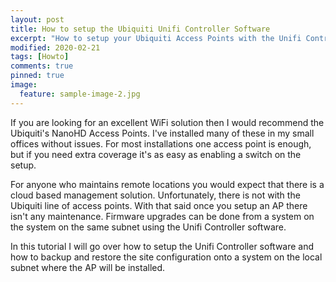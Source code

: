 ```yaml
---
layout: post
title: How to setup the Ubiquiti Unifi Controller Software
excerpt: "How to setup your Ubiquiti Access Points with the Unifi Controller software."
modified: 2020-02-21
tags: [Howto]
comments: true
pinned: true
image:
  feature: sample-image-2.jpg
---
```



If you are looking for an excellent WiFi solution then I would recommend the  Ubiquiti's NanoHD Access Points. I've installed many of these in my small offices without issues. For most installations one access point is enough, but if you need extra coverage it's as easy as enabling a switch on the setup.

For anyone who maintains remote locations you would expect that there is a cloud based management solution. Unfortunately, there is not with the Ubiquiti line of access points. With that said once you setup an AP there isn't any maintenance. Firmware upgrades can be done from a system on the system on the same subnet using the Unifi Controller software.

In this tutorial I will go over how to setup the Unifi Controller software and how to backup and restore the site configuration onto a system on the local subnet where the AP will be installed.


